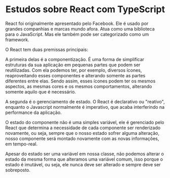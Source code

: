 **<h1 align="center">Estudos sobre React com TypeScript</h1>**

React foi originalmente apresentado pelo Facebook. Ele é usado por grandes companhias e marcas mundo afora. Atua como uma biblioteca para o JavaScript. Mas ele também pode ser categorizado como um framework.

O React tem duas premissas principais:

A primeira delas é a componentização. É uma forma de simplificar estruturas da sua aplicação em pequenas partes que podem ser reutilizadas. Com ela podemos ter, por exemplo, diversos ícones, reaproveitando esses componentes e alterando somente as partes diferentes entre elas. Sendo assim, esses ícones podem ter os mesmos aspectos, as mesmas cores e os mesmos comportamentos, alterando somente aquilo que é necessário.

A segunda é o gerenciamento de estado. O React é declarativo ou "reativo", enquanto o Javascript normalmente é imperativo, que acaba interferindo na performance da aplicação.

O estado do componente não é uma simples variável, ele é gerenciado pelo React que determina a necessidade de cada componente ser renderizado novamente, ou seja, sempre que o nosso estado sofrer alguma alteração, nosso componente será montado novamente com as novas informações, em tempo-real.

Apesar do estado ser uma variável em nossa classe, não podemos alterar o estado da mesma forma que alteramos uma variável comum, isso porque o estado é imutável, ou seja, ele nunca deve ser alterado e sempre deve ser sobreposto.
